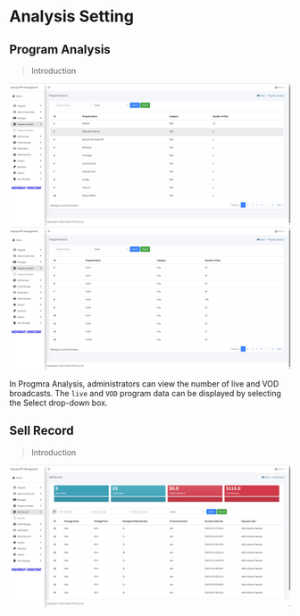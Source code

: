 # Analysis Setting

## Program Analysis

>Introduction

![Progmra Analysis](_images/12.png)
![Progmra Analysis](_images/12-2.png)

In Progmra Analysis, administrators can view the number of live and VOD broadcasts. The `live` and `VOD` program data can be displayed by selecting the Select drop-down box.

## Sell Record

>Introduction

![Progmra Analysis](_images/13.png)